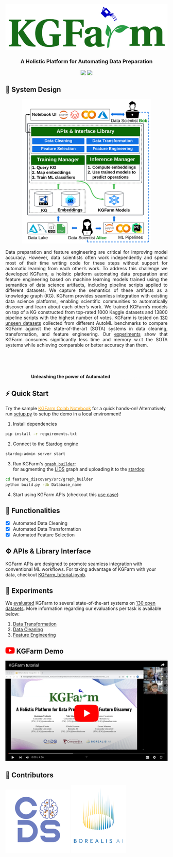 <p align="center">
    <a href="https://www.mitacs.ca/en/projects/feature-discovery-system-data-science-across-enterprise">
      <img src="docs/graphics/icons/KGFarm_logo.svg" width="550">
    </a>
</p>

### <p align="center"><b>A Holistic Platform for Automating Data Preparation</b></p>

<p align="center">
<a href="TEST"><img src="https://github.com/CoDS-GCS/KGFarm/actions/workflows/apis.yml/badge.svg"></a>
<a href="LICENSE"><img src="https://img.shields.io/badge/License-Apache%202.0-blue"/></a>
</p>

## 📐 System Design
<p align="center"><img src="docs/graphics/architecture.png" alt="kgfarm" height="450" width="400"/></p>

<p align="justify">Data preparation and feature engineering are critical for improving model accuracy. However, data scientists often work independently and spend most of their time writing code for these steps without support for automatic learning from each other’s work. To address this challenge we developed KGFarm, a holistic platform automating data preparation and feature engineering based on machine learning models trained using the semantics of data science artifacts, including pipeline scripts applied to different datasets. We capture the semantics of these artifacts as a knowledge graph (KG). KGFarm provides seamless integration with existing data science platforms, enabling scientific communities to automatically discover and learn about each other’s work. We trained KGFarm’s models on top of a KG constructed from top-rated 1000 Kaggle datasets and 13800 pipeline scripts with the highest number of votes. KGFarm is tested on <a href="experiments/benchmark/README.md">130 unseen datasets</a> collected from different AutoML benchmarks to compare KGFarm against the state-of-the-art (SOTA) systems in data cleaning, transformation, and feature engineering. Our <a href="experiments/README.md">experiments</a> show that KGFarm consumes significantly less time and memory w.r.t the SOTA systems while achieving comparable or better accuracy than them. </p>

<br>
<p align="center" style="margin-top: 50px"><b>Unleashing the power of Automated <img src="docs/graphics/icons/data_preparation.gif" width="19%" style="margin-bottom: -9px"/></b></p>


## ⚡ Quick Start

Try the sample <a href="https://colab.research.google.com/drive/1u4z4EKGd8G1ju61Q3sPk5fH9BrMp8IRM?usp=sharing"><span style="color: orange;">KGFarm Colab Notebook</span></a>  for a quick hands-on! 
Alternatively run [setup.py](helpers/setup.py) to setup the demo in a local environment!

1. Install dependencies
```bash
pip install -r requirements.txt
```
2. Connect to the [Stardog](https://www.stardog.com/) engine
```bash
stardog-admin server start
```
3. Run KGFarm's [<code>graph_builder</code>](feature_discovery/src/graph_builder/build.py):<br/>
for augmenting the [LiDS](https://github.com/CoDS-GCS/KGFarm/blob/645f12dfd63bae0bd319401c2cf10f8378dd6679/feature_discovery/src/graph_builder/farm.ttl) graph and uploading it to the [stardog](https://cloud.stardog.com/)

```bash
cd feature_discovery/src/graph_builder
python build.py -db Database_name
```
4. Start using KGFarm APIs (checkout this [use case](docs/KGFarm_full_demo.ipynb))

## 🚀 Functionalities

* [X] Automated Data Cleaning
* [X] Automated Data Transformation
* [X] Automated Feature Selection

## ⚙️ APIs & Library Interface
KGFarm APIs are designed to promote seamless integration with conventional ML workflows. For taking advantage of KGFarm with your data, checkout [KGFarm_tutorial.ipynb](docs/KGFarm_tutorial.ipynb).

## 🧪 Experiments 

We [evaluated](experiments/README.md) KGFarm to several state-of-the-art systems on [130 open datasets](experiments/benchmark/README.md). More information regarding our evaluations per task is available below:
1. [Data Transformation](experiments/results/data_transformation.pdf)
2. [Data Cleaning](experiments/results/data_cleaning.pdf)
3. [Feature Engineering](experiments/results/feature_engineering.pdf)

## <img src="docs/graphics/icons/youtube.svg" alt="youtube" height="20" width="29"> KGFarm Demo
<a href="https://rebrand.ly/kgfarm"><img src="docs/graphics/icons/kgfarm_tutorial.png"/></a>

## 🦾 Contributors
<p float="left">
  <img src="docs/graphics/icons/CoDS.png" width="200"/>
  <img src="docs/graphics/icons/borealisAI.png" width="170"/>
</p>

